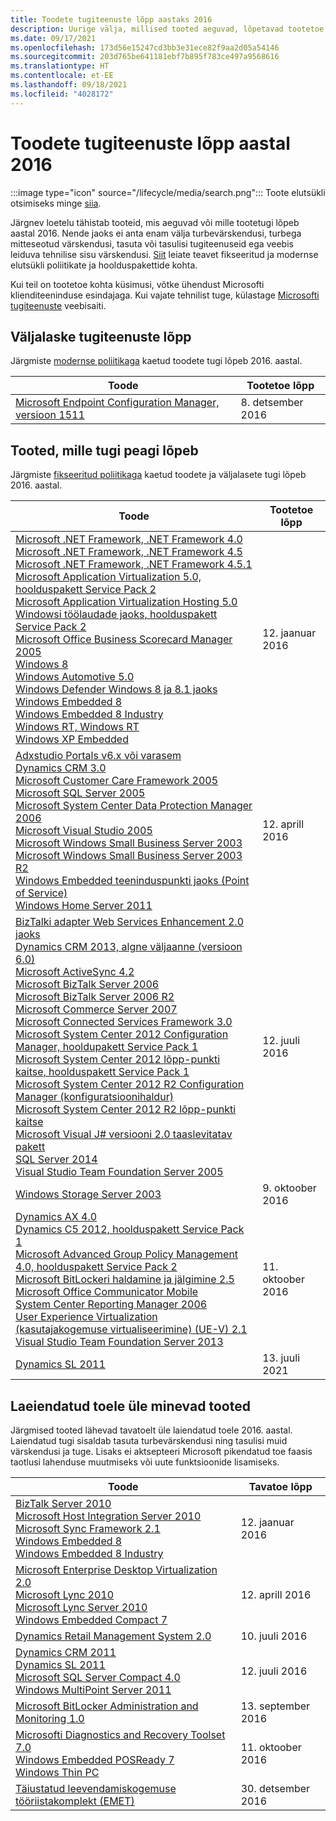 ```yaml
---
title: Toodete tugiteenuste lõpp aastaks 2016
description: Uurige välja, millised tooted aeguvad, lõpetavad tootetoe või lähevad üle tavatoelt laiendatud toele aastal 2016.
ms.date: 09/17/2021
ms.openlocfilehash: 173d56e15247cd3bb3e31ece82f9aa2d05a54146
ms.sourcegitcommit: 203d765be641181ebf7b895f783ce497a9568616
ms.translationtype: HT
ms.contentlocale: et-EE
ms.lasthandoff: 09/18/2021
ms.locfileid: "4028172"
---
```

# <a name="products-ending-support-in-2016"></a>Toodete tugiteenuste lõpp aastal 2016

:::image type="icon" source="/lifecycle/media/search.png":::
Toote elutsükli otsimiseks minge [siia](/lifecycle/products/).

Järgnev loetelu tähistab tooteid, mis aeguvad või mille tootetugi lõpeb aastal 2016. Nende jaoks ei anta enam välja turbevärskendusi, turbega mitteseotud värskendusi, tasuta või tasulisi tugiteenuseid ega veebis leiduva tehnilise sisu värskendusi. [Siit](/lifecycle/overview/product-end-of-support-overview) leiate teavet fikseeritud ja modernse elutsükli poliitikate ja hoolduspakettide kohta.

Kui teil on tootetoe kohta küsimusi, võtke ühendust Microsofti klienditeeninduse esindajaga. Kui vajate tehnilist tuge, külastage [Microsofti tugiteenuste](https://support.microsoft.com/contactus/?ws=support) veebisaiti.



## <a name="release-end-of-servicing"></a>Väljalaske tugiteenuste lõpp

Järgmiste [modernse poliitikaga](/lifecycle/policies/modern) kaetud toodete tugi lõpeb 2016. aastal.

| Toode | Tootetoe lõpp |
| --- | --- |
| [Microsoft Endpoint Configuration Manager, versioon 1511](/lifecycle/products/microsoft-endpoint-configuration-manager?branch=live)<br> | 8. detsember 2016 |


## <a name="products-reaching-end-of-support"></a>Tooted, mille tugi peagi lõpeb

Järgmiste [fikseeritud poliitikaga](/lifecycle/policies/fixed) kaetud toodete ja väljalasete tugi lõpeb 2016. aastal.

| Toode | Tootetoe lõpp |
| --- | --- |
| [Microsoft .NET Framework, .NET Framework 4.0](/lifecycle/products/microsoft-net-framework?branch=live)<br>[Microsoft .NET Framework, .NET Framework 4.5](/lifecycle/products/microsoft-net-framework?branch=live)<br>[Microsoft .NET Framework, .NET Framework 4.5.1](/lifecycle/products/microsoft-net-framework?branch=live)<br>[Microsoft Application Virtualization 5.0, hoolduspakett Service Pack 2](/lifecycle/products/microsoft-application-virtualization-50?branch=live)<br>[Microsoft Application Virtualization Hosting 5.0 Windowsi töölaudade jaoks, hoolduspakett Service Pack 2](/lifecycle/products/microsoft-application-virtualization-hosting-50?branch=live)<br>[Microsoft Office Business Scorecard Manager 2005](/lifecycle/products/microsoft-office-business-scorecard-manager-2005?branch=live)<br>[Windows 8](/lifecycle/products/windows-8?branch=live)<br>[Windows Automotive 5.0](/lifecycle/products/windows-automotive-50?branch=live)<br>[Windows Defender Windows 8 ja 8.1 jaoks](/lifecycle/products/windows-defender-for-windows-8-and-81?branch=live)<br>[Windows Embedded 8](/lifecycle/products/windows-embedded-8?branch=live)<br>[Windows Embedded 8 Industry](/lifecycle/products/windows-embedded-8-industry?branch=live)<br>[Windows RT, Windows RT](/lifecycle/products/windows-rt?branch=live)<br>[Windows XP Embedded](/lifecycle/products/windows-xp-embedded?branch=live)<br> | 12. jaanuar 2016 |
| [Adxstudio Portals v6.x või varasem](/lifecycle/products/adxstudio-portals-v6x-or-prior?branch=live)<br>[Dynamics CRM 3.0](/lifecycle/products/dynamics-crm-30?branch=live)<br>[Microsoft Customer Care Framework 2005](/lifecycle/products/microsoft-customer-care-framework-2005?branch=live)<br>[Microsoft SQL Server 2005](/lifecycle/products/microsoft-sql-server-2005?branch=live)<br>[Microsoft System Center Data Protection Manager 2006](/lifecycle/products/microsoft-system-center-data-protection-manager-2006?branch=live)<br>[Microsoft Visual Studio 2005](/lifecycle/products/microsoft-visual-studio-2005?branch=live)<br>[Microsoft Windows Small Business Server 2003](/lifecycle/products/microsoft-windows-small-business-server-2003?branch=live)<br>[Microsoft Windows Small Business Server 2003 R2](/lifecycle/products/microsoft-windows-small-business-server-2003-r2-?branch=live)<br>[Windows Embedded teeninduspunkti jaoks (Point of Service)](/lifecycle/products/windows-embedded-for-point-of-service?branch=live)<br>[Windows Home Server 2011](/lifecycle/products/windows-home-server-2011?branch=live)<br> | 12. aprill 2016 |
| [BizTalki adapter Web Services Enhancement 2.0 jaoks](/lifecycle/products/biztalk-adapter-for-web-services-enhancement-20?branch=live)<br>[Dynamics CRM 2013, algne väljaanne (versioon 6.0)](/lifecycle/products/dynamics-crm-2013?branch=live)<br>[Microsoft ActiveSync 4.2](/lifecycle/products/microsoft-activesync-42?branch=live)<br>[Microsoft BizTalk Server 2006](/lifecycle/products/microsoft-biztalk-server-2006?branch=live)<br>[Microsoft BizTalk Server 2006 R2](/lifecycle/products/microsoft-biztalk-server-2006-r2?branch=live)<br>[Microsoft Commerce Server 2007](/lifecycle/products/microsoft-commerce-server-2007?branch=live)<br>[Microsoft Connected Services Framework 3.0](/lifecycle/products/microsoft-connected-services-framework-30?branch=live)<br>[Microsoft System Center 2012 Configuration Manager, hooldupakett Service Pack 1](/lifecycle/products/microsoft-system-center-2012-configuration-manager?branch=live)<br>[Microsoft System Center 2012 lõpp-punkti kaitse, hoolduspakett Service Pack 1](/lifecycle/products/microsoft-system-center-2012-endpoint-protection?branch=live)<br>[Microsoft System Center 2012 R2 Configuration Manager (konfiguratsioonihaldur)](/lifecycle/products/microsoft-system-center-2012-r2-configuration-manager?branch=live)<br>[Microsoft System Center 2012 R2 lõpp-punkti kaitse](/lifecycle/products/microsoft-system-center-2012-r2-endpoint-protection?branch=live)<br>[Microsoft Visual J# versiooni 2.0 taaslevitatav pakett](/lifecycle/products/microsoft-visual-j-version-20-redistributable-package?branch=live)<br>[SQL Server 2014](/lifecycle/products/sql-server-2014?branch=live)<br>[Visual Studio Team Foundation Server 2005](/lifecycle/products/microsoft-visual-studio-2005-team-foundation-server?branch=live)<br> | 12. juuli 2016 |
| [Windows Storage Server 2003](/lifecycle/products/windows-storage-server-2003?branch=live)<br> | 9. oktoober 2016 |
| [Dynamics AX 4.0](/lifecycle/products/dynamics-ax-40?branch=live)<br>[Dynamics C5 2012, hoolduspakett Service Pack 1](/lifecycle/products/dynamics-c5-2012?branch=live)<br>[Microsoft Advanced Group Policy Management 4.0, hoolduspakett Service Pack 2](/lifecycle/products/microsoft-advanced-group-policy-management-40?branch=live)<br>[Microsoft BitLockeri haldamine ja jälgimine 2.5](/lifecycle/products/microsoft-bitlocker-administration-and-monitoring-25?branch=live)<br>[Microsoft Office Communicator Mobile](/lifecycle/products/microsoft-office-communicator-mobile?branch=live)<br>[System Center Reporting Manager 2006](/lifecycle/products/system-center-reporting-manager-2006?branch=live)<br>[User Experience Virtualization (kasutajakogemuse virtualiseerimine) (UE-V) 2.1](/lifecycle/products/user-experience-virtualization-uev-21?branch=live)<br>[Visual Studio Team Foundation Server 2013](/lifecycle/products/visual-studio-team-foundation-server-2013?branch=live)<br> | 11. oktoober 2016 |
| [Dynamics SL 2011](/lifecycle/products/dynamics-sl-2011?branch=live)<br> | 13. juuli 2021 |


## <a name="products-moving-to-extended-support"></a>Laeiendatud toele üle minevad tooted

Järgmised tooted lähevad tavatoelt üle laiendatud toele 2016. aastal. Laiendatud tugi sisaldab tasuta turbevärskendusi ning tasulisi muid värskendusi ja tuge. Lisaks ei aktsepteeri Microsoft pikendatud toe faasis taotlusi lahenduse muutmiseks või uute funktsioonide lisamiseks.

| Toode | Tavatoe lõpp |
| --- | --- |
| [BizTalk Server 2010](/lifecycle/products/biztalk-server-2010?branch=live)<br>[Microsoft Host Integration Server 2010](/lifecycle/products/microsoft-host-integration-server-2010?branch=live)<br>[Microsoft Sync Framework 2.1](/lifecycle/products/microsoft-sync-framework-21?branch=live)<br>[Windows Embedded 8](/lifecycle/products/windows-embedded-8?branch=live)<br>[Windows Embedded 8 Industry](/lifecycle/products/windows-embedded-8-industry?branch=live)<br> | 12. jaanuar 2016 |
| [Microsoft Enterprise Desktop Virtualization 2.0](/lifecycle/products/microsoft-enterprise-desktop-virtualization-20?branch=live)<br>[Microsoft Lync 2010](/lifecycle/products/microsoft-lync-2010?branch=live)<br>[Microsoft Lync Server 2010](/lifecycle/products/microsoft-lync-server-2010?branch=live)<br>[Windows Embedded Compact 7](/lifecycle/products/windows-embedded-compact-7?branch=live)<br> | 12. aprill 2016 |
| [Dynamics Retail Management System 2.0](/lifecycle/products/dynamics-retail-management-system-20?branch=live)<br> | 10. juuli 2016 |
| [Dynamics CRM 2011](/lifecycle/products/dynamics-crm-2011?branch=live)<br>[Dynamics SL 2011](/lifecycle/products/dynamics-sl-2011?branch=live)<br>[Microsoft SQL Server Compact 4.0](/lifecycle/products/microsoft-sql-server-compact-40?branch=live)<br>[Windows MultiPoint Server 2011](/lifecycle/products/windows-multipoint-server-2011?branch=live)<br> | 12. juuli 2016 |
| [Microsoft BitLocker Administration and Monitoring 1.0](/lifecycle/products/microsoft-bitlocker-administration-and-monitoring-10?branch=live)<br> | 13. september 2016 |
| [Microsofti Diagnostics and Recovery Toolset 7.0](/lifecycle/products/microsoft-diagnostics-and-recovery-toolset-70?branch=live)<br>[Windows Embedded POSReady 7](/lifecycle/products/windows-embedded-posready-7?branch=live)<br>[Windows Thin PC](/lifecycle/products/windows-thin-pc?branch=live)<br> | 11. oktoober 2016 |
| [Täiustatud leevendamiskogemuse tööriistakomplekt (EMET)](/lifecycle/products/enhanced-mitigation-experience-toolkit-emet?branch=live)<br> | 30. detsember 2016 |
